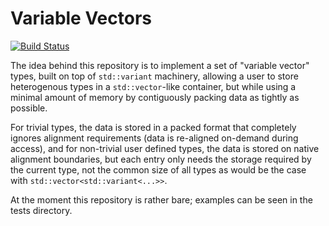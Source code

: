 # Variable Vectors

[![Build Status](https://app.travis-ci.com/Cfretz244/varvec.svg?branch=master)](https://app.travis-ci.com/Cfretz244/varvec)

The idea behind this repository is to implement a set of "variable vector" types,
built on top of `std::variant` machinery, allowing a user to store heterogenous
types in a `std::vector`-like container, but while using a minimal amount of memory
by contiguously packing data as tightly as possible.

For trivial types, the data is stored in a packed format that completely ignores
alignment requirements (data is re-aligned on-demand during access), and for
non-trivial user defined types, the data is stored on native alignment boundaries,
but each entry only needs the storage required by the current type, not the common
size of all types as would be the case with `std::vector<std::variant<...>>`.

At the moment this repository is rather bare; examples can be seen in the tests directory.
